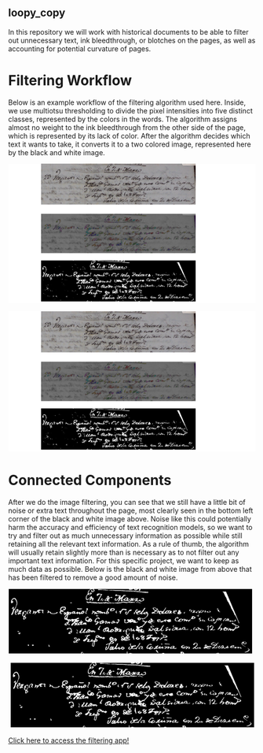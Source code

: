 ## loopy_copy

In this repository we will work with historical documents to be able to filter out unnecessary text, ink bleedthrough, or blotches on the pages, as well as accounting for potential curvature of pages. 

# Filtering Workflow
Below is an example workflow of the filtering algorithm used here. Inside, we use multiotsu thresholding to divide the pixel intensities into five distinct classes, represented by the colors in the words. The algorithm assigns almost no weight to the ink bleedthrough from the other side of the page, which is represented by its lack of color. After the algorithm decides which text it wants to take, it converts it to a two colored image, represented here by the black and white image.

![workflow](https://github.com/eemeidinger/loopy_copy/blob/main/first_image/pipeline.png)
<p align="center">
  <img src="https://github.com/eemeidinger/loopy_copy/blob/main/first_image/pipeline.png" alt="final_image">
</p>


# Connected Components
After we do the image filtering, you can see that we still have a little bit of noise or extra text throughout the page, most clearly seen in the bottom left corner of the black and white image above. Noise like this could potentially harm the accuracy and efficiency of text recognition models, so we want to try and filter out as much unnecessary information as possible while still retaining all the relevant text information. As a rule of thumb, the algorithm will usually retain slightly more than is necessary as to not filter out any important text information. For this specific project, we want to keep as much data as possible. Below is the black and white image from above that has been filtered to remove a good amount of noise.

![final_image](https://github.com/eemeidinger/loopy_copy/blob/main/first_image/filtered_image_for_github.png)

<p align="center">
  <img src="https://github.com/eemeidinger/loopy_copy/blob/main/first_image/filtered_image_for_github.png" alt="final_image">
</p>


[Click here to access the filtering app!](https://loopycopy.streamlit.app/)
